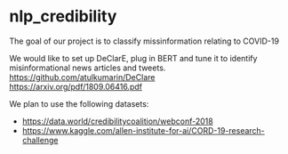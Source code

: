 # nlp_credibility

The goal of our project is to classify missinformation relating to COVID-19

We would like to set up DeClarE, plug in BERT and tune it to identify misinformational news articles and tweets.
https://github.com/atulkumarin/DeClare
https://arxiv.org/pdf/1809.06416.pdf

We plan to use the following datasets:
- https://data.world/credibilitycoalition/webconf-2018
- https://www.kaggle.com/allen-institute-for-ai/CORD-19-research-challenge

